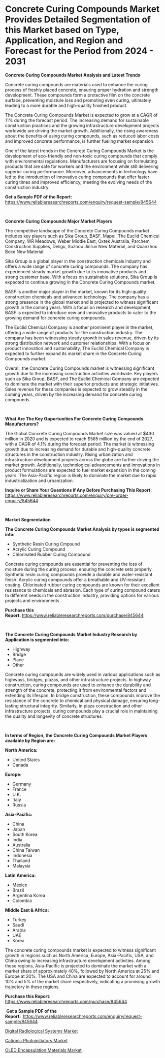<p><h1>Concrete Curing Compounds Market Provides Detailed Segmentation of this Market based on Type, Application, and Region and Forecast for the Period from 2024 - 2031</h1></p><p><strong>Concrete Curing Compounds Market Analysis and Latest Trends</strong></p>
<p><p>Concrete curing compounds are materials used to enhance the curing process of freshly placed concrete, ensuring proper hydration and strength development. These compounds form a protective film on the concrete surface, preventing moisture loss and promoting even curing, ultimately leading to a more durable and high-quality finished product.</p><p>The Concrete Curing Compounds Market is expected to grow at a CAGR of 11% during the forecast period. The increasing demand for sustainable construction practices and the growing infrastructure development projects worldwide are driving the market growth. Additionally, the rising awareness about the benefits of using curing compounds, such as reduced labor costs and improved concrete performance, is further fueling market expansion.</p><p>One of the latest trends in the Concrete Curing Compounds Market is the development of eco-friendly and non-toxic curing compounds that comply with environmental regulations. Manufacturers are focusing on formulating products that are safe for workers and the environment while still delivering superior curing performance. Moreover, advancements in technology have led to the introduction of innovative curing compounds that offer faster curing times and improved efficiency, meeting the evolving needs of the construction industry.</p></p>
<p><strong>Get a Sample PDF of the Report:&nbsp;</strong> <a href="https://www.reliableresearchreports.com/enquiry/request-sample/845644">https://www.reliableresearchreports.com/enquiry/request-sample/845644</a></p>
<p>&nbsp;</p>
<p><strong>Concrete Curing Compounds Major Market Players</strong></p>
<p><p>The competitive landscape of the Concrete Curing Compounds market includes key players such as Sika Group, BASF, Mapei, The Euclid Chemical Company, WR Meadows, Weber Middle East, Oxtek Australia, Parchem Construction Supplies, Deligu, Suzhou Jinrun New Material, and Quanzhou Boke New Material. </p><p>Sika Group is a global player in the construction chemicals industry and offers a wide range of concrete curing compounds. The company has experienced steady market growth due to its innovative products and strong customer base. With a focus on sustainable solutions, Sika Group is expected to continue growing in the Concrete Curing Compounds market.</p><p>BASF is another major player in the market, known for its high-quality construction chemicals and advanced technology. The company has a strong presence in the global market and is projected to witness significant growth in the coming years. With a focus on research and development, BASF is expected to introduce new and innovative products to cater to the growing demand for concrete curing compounds.</p><p>The Euclid Chemical Company is another prominent player in the market, offering a wide range of products for the construction industry. The company has been witnessing steady growth in sales revenue, driven by its strong distribution network and customer relationships. With a focus on product innovation and sustainability, The Euclid Chemical Company is expected to further expand its market share in the Concrete Curing Compounds market.</p><p>Overall, the Concrete Curing Compounds market is witnessing significant growth due to the increasing construction activities worldwide. Key players such as Sika Group, BASF, and The Euclid Chemical Company are expected to dominate the market with their superior products and strategic initiatives. Sales revenue for these companies is expected to grow steadily in the coming years, driven by the increasing demand for concrete curing compounds.</p></p>
<p>&nbsp;</p>
<p><strong>What Are The Key Opportunities For Concrete Curing Compounds Manufacturers?</strong></p>
<p><p>The Global Concrete Curing Compounds Market size was valued at $430 million in 2020 and is expected to reach $585 million by the end of 2027, with a CAGR of 4.1% during the forecast period. The market is witnessing growth due to increasing demand for durable and high-quality concrete structures in the construction industry. Rising urbanization and infrastructure development projects across the globe are further driving the market growth. Additionally, technological advancements and innovations in product formulations are expected to fuel market expansion in the coming years. The Asia-Pacific region is likely to dominate the market due to rapid industrialization and urbanization.</p></p>
<p><strong>Inquire or Share Your Questions If Any Before Purchasing This Report:</strong> <a href="https://www.reliableresearchreports.com/enquiry/pre-order-enquiry/845644">https://www.reliableresearchreports.com/enquiry/pre-order-enquiry/845644</a></p>
<p>&nbsp;</p>
<p><strong>Market Segmentation</strong></p>
<p><strong>The Concrete Curing Compounds Market Analysis by types is segmented into:</strong></p>
<p><ul><li>Synthetic Resin Curing Cmpound</li><li>Acrylic Curing Compound</li><li>Chlorinated Rubber Curing Compound</li></ul></p>
<p><p>Concrete curing compounds are essential for preventing the loss of moisture during the curing process, ensuring the concrete sets properly. Synthetic resin curing compounds provide a durable and water-resistant finish. Acrylic curing compounds offer a breathable and UV-resistant coating. Chlorinated rubber curing compounds are known for their excellent resistance to chemicals and abrasion. Each type of curing compound caters to different needs in the construction industry, providing options for various projects and environments.</p></p>
<p><strong>Purchase this Report:&nbsp;</strong><a href="https://www.reliableresearchreports.com/purchase/845644">https://www.reliableresearchreports.com/purchase/845644</a></p>
<p>&nbsp;</p>
<p><strong>The Concrete Curing Compounds Market Industry Research by Application is segmented into:</strong></p>
<p><ul><li>Highway</li><li>Bridge</li><li>Place</li><li>Other</li></ul></p>
<p><p>Concrete curing compounds are widely used in various applications such as highways, bridges, plazas, and other infrastructure projects. In highway construction, curing compounds are used to enhance the durability and strength of the concrete, protecting it from environmental factors and extending its lifespan. In bridge construction, these compounds improve the resistance of the concrete to chemical and physical damage, ensuring long-lasting structural integrity. Similarly, in plaza construction and other infrastructure projects, curing compounds play a crucial role in maintaining the quality and longevity of concrete structures.</p></p>
<p>&nbsp;</p>
<p><strong>In terms of Region, the Concrete Curing Compounds Market Players available by Region are:</strong></p>
<p>
    <p> <strong> North America: </strong>
        <ul>
            <li>United States</li>
            <li>Canada</li>
        </ul>
        </p> 
    <p> <strong> Europe: </strong>
        <ul>
            <li>Germany</li>
            <li>France</li>
            <li>U.K.</li>
            <li>Italy</li>
            <li>Russia</li>
        </ul>
        </p> 
    <p> <strong> Asia-Pacific: </strong>
        <ul>
            <li>China</li>
            <li>Japan</li>
            <li>South Korea</li>
            <li>India</li>
            <li>Australia</li>
            <li>China Taiwan</li>
            <li>Indonesia</li>
            <li>Thailand</li>
            <li>Malaysia</li>
        </ul>
        </p> 
    <p> <strong> Latin America: </strong>
        <ul>
            <li>Mexico</li>
            <li>Brazil</li>
            <li>Argentina Korea</li>
            <li>Colombia</li>
        </ul>
        </p> 
    <p> <strong> Middle East & Africa: </strong>
        <ul>
            <li>Turkey</li>
            <li>Saudi</li>
            <li>Arabia</li>
            <li>UAE</li>
            <li>Korea</li>
        </ul>
    </p>
    </p>
<p><p>The concrete curing compounds market is expected to witness significant growth in regions such as North America, Europe, Asia-Pacific, USA, and China owing to increasing infrastructure development activities. Among these regions, Asia-Pacific is projected to dominate the market with a market share of approximately 40%, followed by North America at 25% and Europe at 20%. The USA and China are expected to account for around 10% and 5% of the market share respectively, indicating a promising growth trajectory in these regions.</p></p>
<p><strong>Purchase this Report: </strong><a href="https://www.reliableresearchreports.com/purchase/845644">https://www.reliableresearchreports.com/purchase/845644</a></p>
<p>&nbsp;<strong>Get a Sample PDF of the Report:&nbsp;&nbsp;</strong><a href="https://www.reliableresearchreports.com/enquiry/request-sample/845644">https://www.reliableresearchreports.com/enquiry/request-sample/845644</a></p>
<p><strong></strong></p>
<p><p><a href="https://faithful-glue-af3.notion.site/Digital-Radiological-Systems-Market-Offers-Provide-Insightful-Data-for-the-Time-Period-from-2024-to--b4cb7eab615e46bfb5ca569cc1db1236">Digital Radiological Systems Market</a></p><p><a href="https://github.com/ruddyyedelwadw/Market-Research-Report-List-1/blob/main/cationic-photoinitiators-market.md">Cationic Photoinitiators Market</a></p><p><a href="https://angry-finch-aaf.notion.site/OLED-Encapsulation-Materials-Market-Size-Focuses-on-Market-Dynamics-In-Depth-Analysis-and-Future-Pr-82e5cba54f6c4e19b80cf3c4be1cc856">OLED Encapsulation Materials Market</a></p></p>